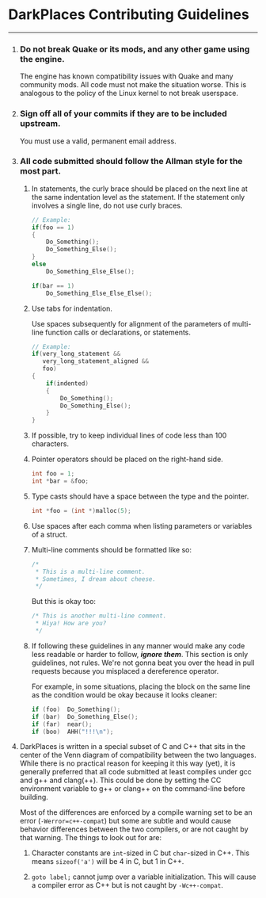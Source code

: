 # DarkPlaces Contributing Guidelines
-------------------------------------------------------------------------------

1. ### Do not break Quake or its mods, and any other game using the engine.

   The engine has known compatibility issues with Quake and many community
   mods. All code must not make the situation worse. This is analogous to the policy
   of the Linux kernel to not break userspace.

2. ### Sign off all of your commits if they are to be included upstream.

   You must use a valid, permanent email address.

2. ### All code submitted should follow the Allman style for the most part.

	1. In statements, the curly brace should be placed on the next line at the
	   same indentation level as the statement. If the statement only involves
	   a single line, do not use curly braces.

		```c
		// Example:
		if(foo == 1)
		{
			Do_Something();
			Do_Something_Else();
		}
		else
			Do_Something_Else_Else();

		if(bar == 1)
			Do_Something_Else_Else_Else();
		```

	2. Use tabs for indentation.

	   Use spaces subsequently for alignment of the
	   parameters of multi-line function calls or declarations, or statements.

		```c
		// Example:
		if(very_long_statement &&
		   very_long_statement_aligned &&
		   foo)
		{
			if(indented)
			{
				Do_Something();
				Do_Something_Else();
			}
		}
		```

	3. If possible, try to keep individual lines of code less than 100
	   characters.

	4. Pointer operators should be placed on the right-hand side.

		```c
		int foo = 1;
		int *bar = &foo;
		```

	5. Type casts should have a space between the type and the pointer.

		```c
		int *foo = (int *)malloc(5);
		```

	6. Use spaces after each comma when listing parameters or variables of a
	   struct.

	7. Multi-line comments should be formatted like so:

		```c
		/*
		 * This is a multi-line comment.
		 * Sometimes, I dream about cheese.
		 */
		```

	   But this is okay too:

		```c
		/* This is another multi-line comment.
		 * Hiya! How are you?
		 */
		```

	8. If following these guidelines in any manner would make any code less
	   readable or harder to follow, ***ignore them***. This section is only
	   guidelines, not rules. We're not gonna beat you over the head in pull
	   requests because you misplaced a dereference operator.

	   For example, in some situations, placing the block on the same line as
	   the condition would be okay because it looks cleaner:

		```c
		if (foo)  Do_Something();
		if (bar)  Do_Something_Else();
		if (far)  near();
		if (boo)  AHH("!!!\n");
		```

4. DarkPlaces is written in a special subset of C and C++ that sits in the
   center of the Venn diagram of compatibility between the two languages.
   While there is no practical reason for keeping it this way (yet), it is
   generally preferred that all code submitted at least compiles under gcc and
   g++ and clang(++). This could be done by setting the CC environment
   variable to g++ or clang++ on the command-line before building.

   Most of the differences are enforced by a compile warning set to be an
   error (`-Werror=c++-compat`) but some are subtle and would cause behavior
   differences between the two compilers, or are not caught by that warning.
   The things to look out for are:

	1. Character constants are `int`-sized in C but `char`-sized in C++. This
       means `sizeof('a')` will be 4 in C, but 1 in C++.

	2. `goto label;` cannot jump over a variable initialization. This will
       cause a compiler error as C++ but is not caught by `-Wc++-compat`.
